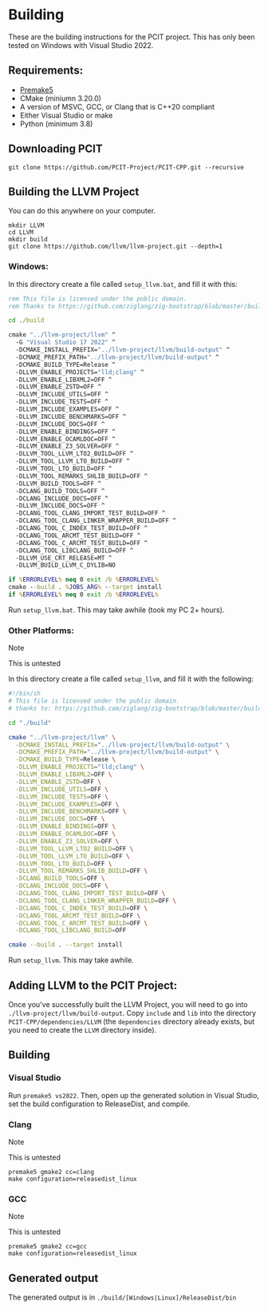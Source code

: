 # Building

These are the building instructions for the PCIT project. This has only been tested on Windows with Visual Studio 2022.

## Requirements:
- [Premake5](https://premake.github.io/)
- CMake (miniumn 3.20.0)
- A version of MSVC, GCC, or Clang that is C++20 compliant
- Either Visual Studio or make
- Python (minimum 3.8)


## Downloading PCIT
`git clone https://github.com/PCIT-Project/PCIT-CPP.git --recursive`


## Building the LLVM Project
You can do this anywhere on your computer.

```
mkdir LLVM
cd LLVM
mkdir build
git clone https://github.com/llvm/llvm-project.git --depth=1
```


### Windows:
In this directory create a file called `setup_llvm.bat`, and fill it with this:

```bat
rem This file is licensed under the public domain.
rem Thanks to https://github.com/ziglang/zig-bootstrap/blob/master/build.bat

cd ./build

cmake "../llvm-project/llvm" ^
  -G "Visual Studio 17 2022" ^
  -DCMAKE_INSTALL_PREFIX="../llvm-project/llvm/build-output" ^
  -DCMAKE_PREFIX_PATH="../llvm-project/llvm/build-output" ^
  -DCMAKE_BUILD_TYPE=Release ^
  -DLLVM_ENABLE_PROJECTS="lld;clang" ^
  -DLLVM_ENABLE_LIBXML2=OFF ^
  -DLLVM_ENABLE_ZSTD=OFF ^
  -DLLVM_INCLUDE_UTILS=OFF ^
  -DLLVM_INCLUDE_TESTS=OFF ^
  -DLLVM_INCLUDE_EXAMPLES=OFF ^
  -DLLVM_INCLUDE_BENCHMARKS=OFF ^
  -DLLVM_INCLUDE_DOCS=OFF ^
  -DLLVM_ENABLE_BINDINGS=OFF ^
  -DLLVM_ENABLE_OCAMLDOC=OFF ^
  -DLLVM_ENABLE_Z3_SOLVER=OFF ^
  -DLLVM_TOOL_LLVM_LTO2_BUILD=OFF ^
  -DLLVM_TOOL_LLVM_LTO_BUILD=OFF ^
  -DLLVM_TOOL_LTO_BUILD=OFF ^
  -DLLVM_TOOL_REMARKS_SHLIB_BUILD=OFF ^
  -DLLVM_BUILD_TOOLS=OFF ^
  -DCLANG_BUILD_TOOLS=OFF ^
  -DCLANG_INCLUDE_DOCS=OFF ^
  -DLLVM_INCLUDE_DOCS=OFF ^
  -DCLANG_TOOL_CLANG_IMPORT_TEST_BUILD=OFF ^
  -DCLANG_TOOL_CLANG_LINKER_WRAPPER_BUILD=OFF ^
  -DCLANG_TOOL_C_INDEX_TEST_BUILD=OFF ^
  -DCLANG_TOOL_ARCMT_TEST_BUILD=OFF ^
  -DCLANG_TOOL_C_ARCMT_TEST_BUILD=OFF ^
  -DCLANG_TOOL_LIBCLANG_BUILD=OFF ^
  -DLLVM_USE_CRT_RELEASE=MT ^
  -DLLVM_BUILD_LLVM_C_DYLIB=NO

if %ERRORLEVEL% neq 0 exit /b %ERRORLEVEL%
cmake --build . %JOBS_ARG% --target install
if %ERRORLEVEL% neq 0 exit /b %ERRORLEVEL%
```

Run `setup_llvm.bat`. This may take awhile (took my PC 2+ hours).


### Other Platforms:

> [!NOTE]
> This is untested

In this directory create a file called `setup_llvm`, and fill it with the following:

```sh
#!/bin/sh
# This file is licensed under the public domain.
# thanks to: https://github.com/ziglang/zig-bootstrap/blob/master/build

cd "./build"

cmake "../llvm-project/llvm" \
  -DCMAKE_INSTALL_PREFIX="../llvm-project/llvm/build-output" \
  -DCMAKE_PREFIX_PATH="../llvm-project/llvm/build-output" \
  -DCMAKE_BUILD_TYPE=Release \
  -DLLVM_ENABLE_PROJECTS="lld;clang" \
  -DLLVM_ENABLE_LIBXML2=OFF \
  -DLLVM_ENABLE_ZSTD=OFF \
  -DLLVM_INCLUDE_UTILS=OFF \
  -DLLVM_INCLUDE_TESTS=OFF \
  -DLLVM_INCLUDE_EXAMPLES=OFF \
  -DLLVM_INCLUDE_BENCHMARKS=OFF \
  -DLLVM_INCLUDE_DOCS=OFF \
  -DLLVM_ENABLE_BINDINGS=OFF \
  -DLLVM_ENABLE_OCAMLDOC=OFF \
  -DLLVM_ENABLE_Z3_SOLVER=OFF \
  -DLLVM_TOOL_LLVM_LTO2_BUILD=OFF \
  -DLLVM_TOOL_LLVM_LTO_BUILD=OFF \
  -DLLVM_TOOL_LTO_BUILD=OFF \
  -DLLVM_TOOL_REMARKS_SHLIB_BUILD=OFF \
  -DCLANG_BUILD_TOOLS=OFF \
  -DCLANG_INCLUDE_DOCS=OFF \
  -DCLANG_TOOL_CLANG_IMPORT_TEST_BUILD=OFF \
  -DCLANG_TOOL_CLANG_LINKER_WRAPPER_BUILD=OFF \
  -DCLANG_TOOL_C_INDEX_TEST_BUILD=OFF \
  -DCLANG_TOOL_ARCMT_TEST_BUILD=OFF \
  -DCLANG_TOOL_C_ARCMT_TEST_BUILD=OFF \
  -DCLANG_TOOL_LIBCLANG_BUILD=OFF

cmake --build . --target install
```

Run `setup_llvm`. This may take awhile.


## Adding LLVM to the PCIT Project:
Once you've successfully built the LLVM Project, you will need to go into `./llvm-project/llvm/build-output`. Copy `include` and `lib` into the directory `PCIT-CPP/dependencies/LLVM` (the `dependencies` directory already exists, but you need to create the `LLVM` directory inside).


## Building
### Visual Studio
Run `premake5 vs2022`. Then, open up the generated solution in Visual Studio, set the build configuration to ReleaseDist, and compile.

### Clang
> [!NOTE]
> This is untested

```
premake5 gmake2 cc=clang
make configuration=releasedist_linux
```

### GCC
> [!NOTE]
> This is untested

```
premake5 gmake2 cc=gcc
make configuration=releasedist_linux
```

## Generated output
The generated output is in `./build/[Windows|Linux]/ReleaseDist/bin`